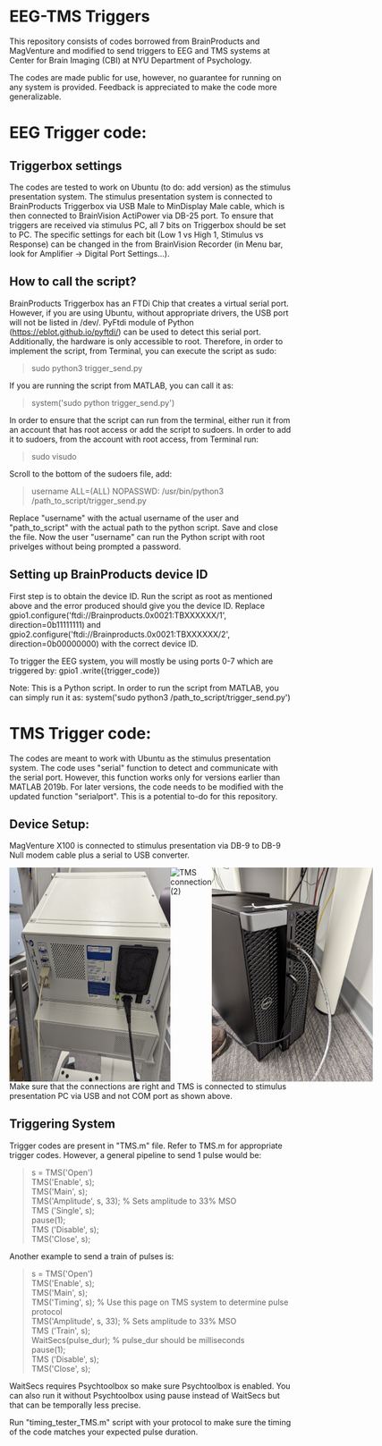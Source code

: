 # EEG-TMS Triggers
This repository consists of codes borrowed from BrainProducts and MagVenture and modified to send triggers to EEG and TMS systems at Center for Brain Imaging (CBI) at NYU Department of Psychology.

The codes are made public for use, however, no guarantee for running on any system is provided. Feedback is appreciated to make the code more generalizable.

# EEG Trigger code:
## Triggerbox settings
The codes are tested to work on Ubuntu (to do: add version) as the stimulus presentation system. The stimulus presentation system is connected to BrainProducts Triggerbox via USB Male to MinDisplay Male cable, which is then connected to BrainVision ActiPower via DB-25 port. To ensure that triggers are received via stimulus PC, all 7 bits on Triggerbox should be set to PC. The specific settings for each bit (Low 1 vs High 1, Stimulus vs Response) can be changed in the from BrainVision Recorder (in Menu bar, look for Amplifier -> Digital Port Settings...).

## How to call the script?
BrainProducts Triggerbox has an FTDi Chip that creates a virtual serial port. However, if you are using Ubuntu, without appropriate drivers, the USB port will not be listed in /dev/. PyFtdi module of Python (https://eblot.github.io/pyftdi/) can be used to detect this serial port. Additionally, the hardware is only accessible to root. Therefore, in order to implement the script, from Terminal, you can execute the script as sudo:
> sudo python3 trigger_send.py 

If you are running the script from MATLAB, you can call it as:

> system('sudo python trigger_send.py')

In order to ensure that the script can run from the terminal, either run it from an account that has root access or add the script to sudoers. In order to add it to sudoers, from the account with root access, from Terminal run:
> sudo visudo

Scroll to the bottom of the sudoers file, add:

> username ALL=(ALL) NOPASSWD: /usr/bin/python3 /path_to_script/trigger_send.py

Replace "username" with the actual username of the user and "path_to_script" with the actual path to the python script. Save and close the file. Now the user "username" can run the Python script with root privelges without being prompted a password.

## Setting up BrainProducts device ID
First step is to obtain the device ID. Run the script as root as mentioned above and the error produced should give you the device ID. Replace
gpio1.configure('ftdi://Brainproducts.0x0021:TBXXXXXX/1', direction=0b11111111)
and
gpio2.configure('ftdi://Brainproducts.0x0021:TBXXXXXX/2', direction=0b00000000)
with the correct device ID.

To trigger the EEG system, you will mostly be using ports 0-7 which are triggered by:
gpio1 .write({trigger_code})

Note: This is a Python script. In order to run the script from MATLAB, you can simply run it as:
system('sudo python3 /path_to_script/trigger_send.py')

# TMS Trigger code:
The codes are meant to work with Ubuntu as the stimulus presentation system. The code uses "serial" function to detect and communicate with the serial port. However, this function works only for versions earlier than MATLAB 2019b. For later versions, the code needs to be modified with the updated function "serialport". This is a potential to-do for this repository.

## Device Setup:
MagVenture X100 is connected to stimulus presentation via DB-9 to DB-9 Null modem cable plus a serial to USB converter.
<div style="display: flex; ; max-width: 30vw">
<img
  src="img/DB-9_TMS.jpeg"
  alt="TMS connection (2)"
  title="TMS connection (1)"></img>
<img
  src="img/Serial_to_USB_TMS.jpeg"
  alt="TMS connection (2)"
  title="TMS connection (2)"></img>
<img
  src="img/USB_connection_TMS.jpeg"
  alt="TMS connection (3)"
  title="TMS connection (3)"></img>
</div>
Make sure that the connections are right and TMS is connected to stimulus presentation PC via USB and not COM port as shown above.

## Triggering System
Trigger codes are present in "TMS.m" file. Refer to TMS.m for appropriate trigger codes. However, a general pipeline to send 1 pulse would be:

> s = TMS('Open') \
> TMS('Enable', s); \
> TMS('Main', s); \
> TMS('Amplitude', s, 33); % Sets amplitude to 33% MSO \
> TMS ('Single', s); \
> pause(1); \
> TMS ('Disable', s); \
> TMS('Close', s); 

Another example to send a train of pulses is:

> s = TMS('Open') \
> TMS('Enable', s); \
> TMS('Main', s); \
> TMS('Timing', s); % Use this page on TMS system to determine pulse protocol \
> TMS('Amplitude', s, 33); % Sets amplitude to 33% MSO \
> TMS ('Train', s); \
> WaitSecs(pulse_dur); % pulse_dur should be milliseconds \
> pause(1); \
> TMS ('Disable', s); \
> TMS('Close', s); 

WaitSecs requires Psychtoolbox so make sure Psychtoolbox is enabled. You can also run it without Psychtoolbox using pause instead of WaitSecs but that can be temporally less precise.

Run "timing_tester_TMS.m" script with your protocol to make sure the timing of the code matches your expected pulse duration.